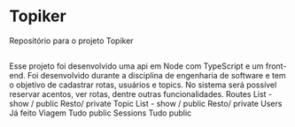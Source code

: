 # Topiker
Repositório para o projeto Topiker
##
Esse projeto foi desenvolvido uma api em Node com TypeScript e um front-end. Foi desenvolvido durante a disciplina de engenharia de software e tem o objetivo de cadastrar rotas, usuários e topics. No sistema será possível reservar acentos, ver rotas, dentre outras funcionalidades.
Routes
List - show / public
Resto/ private
Topic
List - show / public
Resto/ private
Users
Já feito
Viagem
Tudo public
Sessions 
Tudo public
